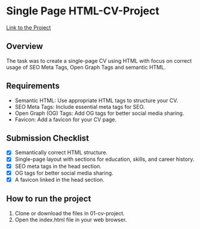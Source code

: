 # Single Page HTML-CV-Project
<a href="https://roadmap.sh/projects/single-page-cv">Link to the Project</a>

## Overview 
The task was to create a single-page CV using HTML with focus on correct usage of SEO Meta Tags, Open Graph Tags and semantic HTML.

## Requirements
- Semantic HTML: Use appropriate HTML tags to structure your CV.
- SEO Meta Tags: Include essential meta tags for SEO.
- Open Graph (OG) Tags: Add OG tags for better social media sharing.
- Favicon: Add a favicon for your CV page.

## Submission Checklist
- [x] Semantically correct HTML structure.
- [x] Single-page layout with sections for education, skills, and career history.
- [x] SEO meta tags in the head section.
- [x] OG tags for better social media sharing.
- [x] A favicon linked in the head section.

## How to run the project
1. Clone or download the files in 01-cv-project.
2. Open the index.html file in your web browser.


